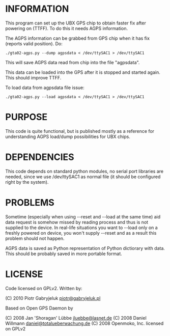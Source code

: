 INFORMATION
===========

This program can set up the UBX GPS chip to obtain
faster fix after powering on (TTFF). To do this it
needs AGPS information.

The AGPS information can be grabbed from GPS chip
when it has fix (reports valid position). Do:

    ./gta02-agps.py --dump agpsdata < /dev/ttySAC1 > /dev/ttySAC1

This will save AGPS data read from chip into the
file "agpsdata".

This data can be loaded into the GPS after it is
stopped and started again. This should improve TTFF.

To load data from agpsdata file issue:

    ./gta02-agps.py --load agpsdata < /dev/ttySAC1 > /dev/ttySAC1

PURPOSE
=======

This code is quite functional, but is published
mostly as a reference for understanding AGPS
load/dump possibilities for UBX chips.

DEPENDENCIES
============

This code depends on standard python modules,
no serial port libraries are needed, since we
use /dev/ttySAC1 as normal file (it should be
configured right by the system).

PROBLEMS
========

Sometime (especially when using --reset and
--load at the same time) aid data request is
somehow missed by reading process and thus is
not supplied to the device. In real-life
situations you want to --load only on a freshly
powered on device, you won't supply --reset
and as a result this problem should not happen.

AGPS data is saved as Python representation of
Python dictiorary with data. This should be
probably saved in more portable format.

LICENSE
=======

Code licensed on GPLv2. Written by:

(C) 2010 Piotr Gabryjeluk <piotr@gabryjeluk.pl>

Based on Open GPS Daemon by

(C) 2008 Jan 'Shoragan' Lübbe <jluebbe@lasnet.de>
(C) 2008 Daniel Willmann <daniel@totalueberwachung.de>
(C) 2008 Openmoko, Inc.
licensed on GPLv2

